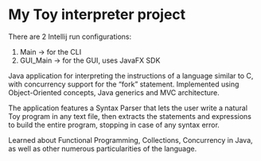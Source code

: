 # My Toy interpreter project

There are 2 Intellij run configurations:

1. Main -> for the CLI
2. GUI_Main -> for the GUI, uses JavaFX SDK

Java application for interpreting the instructions of a language
similar to C, with concurrency support for the “fork” statement.
Implemented using Object-Oriented concepts, Java generics and
MVC architecture.

The application features a Syntax Parser that lets the user write a
natural Toy program in any text file, then extracts the statements
and expressions to build the entire program, stopping in case of
any syntax error.

Learned about Functional Programming, Collections, Concurrency
in Java, as well as other numerous particularities of the language.
